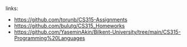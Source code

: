 links:
- https://github.com/torunb/CS315-Assignments
- https://github.com/bulutg/CS315_Homeworks
- https://github.com/YaseminAkin/Bilkent-University/tree/main/CS315-Programming%20Languages